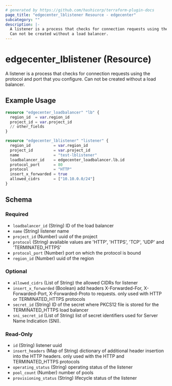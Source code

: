 ```yaml
---
# generated by https://github.com/hashicorp/terraform-plugin-docs
page_title: "edgecenter_lblistener Resource - edgecenter"
subcategory: ""
description: |-
  A listener is a process that checks for connection requests using the protocol and port that you configure.
  Can not be created without a load balancer.
---
```


# edgecenter_lblistener (Resource)

A listener is a process that checks for connection requests using the protocol and port that you configure.
Can not be created without a load balancer.

## Example Usage

```terraform
resource "edgecenter_loadbalancer" "lb" {
  region_id  = var.region_id
  project_id = var.project_id
  // other_fields
}

resource "edgecenter_lblistener" "listener" {
  region_id          = var.region_id
  project_id         = var.project_id
  name               = "test-lblistener"
  loadbalancer_id    = edgecenter_loadbalancer.lb.id
  protocol_port      = 80
  protocol           = "HTTP"
  insert_x_forwarded = true
  allowed_cidrs      = ["10.10.0.0/24"]
}
```

<!-- schema generated by tfplugindocs -->
## Schema

### Required

- `loadbalancer_id` (String) ID of the load balancer
- `name` (String) listener name
- `project_id` (Number) uuid of the project
- `protocol` (String) available values are 'HTTP', 'HTTPS', 'TCP', 'UDP' and 'TERMINATED_HTTPS'
- `protocol_port` (Number) port on which the protocol is bound
- `region_id` (Number) uuid of the region

### Optional

- `allowed_cidrs` (List of String) the allowed CIDRs for listener
- `insert_x_forwarded` (Boolean) add headers X-Forwarded-For, X-Forwarded-Port, X-Forwarded-Proto to requests. only used with HTTP or TERMINATED_HTTPS protocols
- `secret_id` (String) ID of the secret where PKCS12 file is stored for the TERMINATED_HTTPS load balancer
- `sni_secret_id` (List of String) list of secret identifiers used for Server Name Indication (SNI).

### Read-Only

- `id` (String) listener uuid
- `insert_headers` (Map of String) dictionary of additional header insertion into the HTTP headers. only used with the HTTP and TERMINATED_HTTPS protocols
- `operating_status` (String) operating status of the listener
- `pool_count` (Number) number of pools
- `provisioning_status` (String) lifecycle status of the listener


